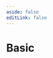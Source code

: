 ```yaml
---
aside: false
editLink: false
---
```


# Basic

<script setup>
import Chart from '../../components/sample/Chart.vue'
import { js, html } from '../../components/sample/basic/index.js'
</script>
<Chart :js="js" :html="html" title="Basic"/>

<!--@include: @/components/sample/basic/index.md-->
